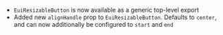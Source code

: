 - `EuiResizableButton` is now available as a generic top-level export
- Added new `alignHandle` prop to `EuiResizableButton`. Defaults to `center`, and can now additionally be configured to `start` and `end`
